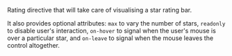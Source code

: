 Rating directive that will take care of visualising a star rating bar.

It also provides optional attributes: `max` to vary the number of stars, `readonly` to disable user's interaction, `on-hover` to signal when the user's mouse is over a particular star, and `on-leave` to signal when the mouse leaves the control altogether.